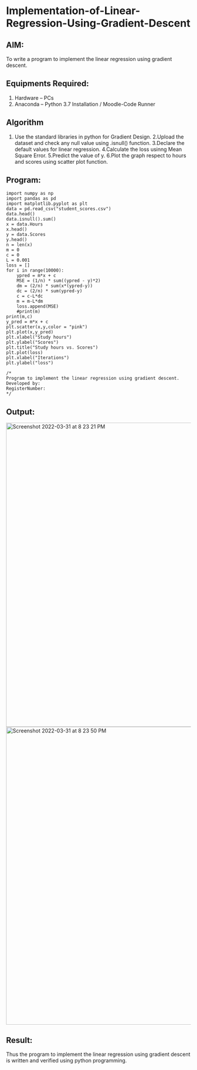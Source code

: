 # Implementation-of-Linear-Regression-Using-Gradient-Descent

## AIM:
To write a program to implement the linear regression using gradient descent.

## Equipments Required:
1. Hardware – PCs
2. Anaconda – Python 3.7 Installation / Moodle-Code Runner

## Algorithm
1. Use the standard libraries in python for Gradient Design.
2.Upload the dataset and check any null value using .isnull() function.
3.Declare the default values for linear regression.
4.Calculate the loss usinng Mean Square Error.
5.Predict the value of y.
6.Plot the graph respect to hours and scores using scatter plot function.

## Program:
```
import numpy as np
import pandas as pd
import matplotlib.pyplot as plt
data = pd.read_csv("student_scores.csv")
data.head()
data.isnull().sum()
x = data.Hours
x.head()
y = data.Scores
y.head()
n = len(x)
m = 0
c = 0
L = 0.001
loss = []
for i in range(10000):
    ypred = m*x + c
    MSE = (1/n) * sum((ypred - y)*2)
    dm = (2/n) * sum(x*(ypred-y))
    dc = (2/n) * sum(ypred-y)
    c = c-L*dc
    m = m-L*dm
    loss.append(MSE)
    #print(m)
print(m,c)
y_pred = m*x + c
plt.scatter(x,y,color = "pink")
plt.plot(x,y_pred)
plt.xlabel("Study hours")
plt.ylabel("Scores")
plt.title("Study hours vs. Scores")
plt.plot(loss)
plt.xlabel("Iterations")
plt.ylabel("loss")

/*
Program to implement the linear regression using gradient descent.
Developed by: 
RegisterNumber:  
*/
```

## Output:
<img width="829" alt="Screenshot 2022-03-31 at 8 23 21 PM" src="https://user-images.githubusercontent.com/94154679/161098565-4e403701-0846-4a1f-9a67-0535072bc957.png">
<img width="812" alt="Screenshot 2022-03-31 at 8 23 50 PM" src="https://user-images.githubusercontent.com/94154679/161098632-6f7aeac6-0b86-4fbb-8082-4648a426a876.png">


## Result:
Thus the program to implement the linear regression using gradient descent is written and verified using python programming.
